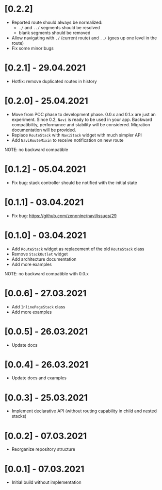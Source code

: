 # [0.2.2]

* Reported route should always be normalized:
  * `./` and `../` segments should be resolved
  * blank segments should be removed
* Allow navigating with `./` (current route) and `../` (goes up one level in the route)
* Fix some minor bugs

# [0.2.1] - 29.04.2021

* Hotfix: remove duplicated routes in history

# [0.2.0] - 25.04.2021

* Move from POC phase to development phase. 0.0.x and 0.1.x are just an experiment. Since 0.2, `Navi` is ready to be
  used in your app. Backward compatibility, performance and stability will be considered. Migration documentation will
  be provided.
* Replace `RouteStack` with `NaviStack` widget with much simpler API
* Add `NaviRouteMixin` to receive notification on new route

NOTE: no backward compatible

# [0.1.2] - 05.04.2021

* Fix bug: stack controller should be notified with the initial state

# [0.1.1] - 03.04.2021

* Fix bug: https://github.com/zenonine/navi/issues/29

# [0.1.0] - 03.04.2021

* Add `RouteStack` widget as replacement of the old `RouteStack` class
* Remove `StackOutlet` widget
* Add architecture documentation
* Add more examples

NOTE: no backward compatible with 0.0.x

# [0.0.6] - 27.03.2021

* Add `InlinePageStack` class
* Add more examples

# [0.0.5] - 26.03.2021

* Update docs

# [0.0.4] - 26.03.2021

* Update docs and examples

# [0.0.3] - 25.03.2021

* Implement declarative API (without routing capability in child and nested stacks)

# [0.0.2] - 07.03.2021

* Reorganize repository structure

# [0.0.1] - 07.03.2021

* Initial build without implementation
